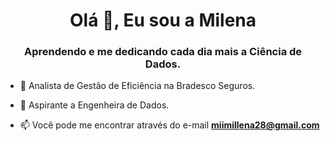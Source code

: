 <h1 align="center">Olá 👋, Eu sou a Milena</h1>
<h3 align="center">Aprendendo e me dedicando cada dia mais a Ciência de Dados.</h3>

- 🔭 Analista de Gestão de Eficiência na Bradesco Seguros.

- 🌱 Aspirante a Engenheira de Dados.

- 📫 Você pode me encontrar através do e-mail **miimillena28@gmail.com**

<!---
- 👀 I’m interested in ...
- 🌱 Aprendendo **Python e Machine Learning**
- 💞️ I’m looking to collaborate on ...
- 📫 How to reach me ...
- 😄 Pronouns: ...
- ⚡ Fun fact: ...

<!---
ssantanamilena/ssantanamilena is a ✨ special ✨ repository because its `README.md` (this file) appears on your GitHub profile.
You can click the Preview link to take a look at your changes.
--->
